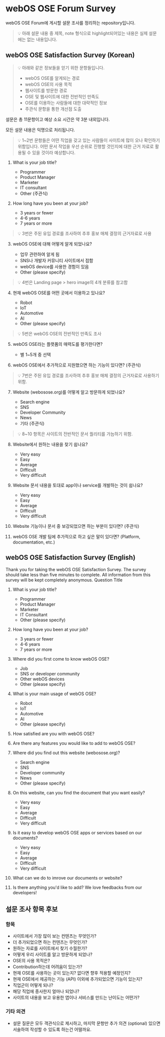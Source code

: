 # webOS OSE Forum Survey

webOS OSE Forum에 게시할 설문 조사를 정리하는 repository입니다.

> :bulb: 아래 설문 내용 중 제목, note 형식으로 highlight되어있는 내용은 실제 설문에는 없는 내용입니다.

## webOS OSE Satisfaction Survey (Korean)

> :bulb: 아래와 같은 정보들을 얻기 위한 문항들입니다.
> - webOS OSE를 알게되는 경로
> - webOS OSE의 사용 목적
> - 웹사이트를 방문한 경로
> - OSE 및 웹사이트에 대한 전반적인 만족도
> - OSE를 이용하는 사람들에 대한 대략적인 정보
> - 주관식 문항을 통한 개선점 도출

설문은 총 11문항이고 예상 소요 시간은 약 3분 내외입니다.

모든 설문 내용은 익명으로 처리됩니다.

> :bulb: 1~2번 문항들은 어떤 직업을 갖고 있는 사람들이 사이트에 많이 오나 확인하기 위함입니다. 어떤 문서 작업을 우선 순위로 진행할 것인지에 대한 근거 자료로 활용될 수 있을 것이라 예상합니다.

1. What is your job title?
    - Programmer
    - Product Manager
    - Marketer
    - IT consultant
    - Other (주관식)

2. How long have you been at your job?
    - 3 years or fewer
    - 4-6 years
    - 7 years or more

> :bulb: 3번은 주된 유입 경로를 조사하여 추후 홍보 매체 결정의 근거자료로 사용

3. webOS OSE에 대해 어떻게 알게 되었나요?
    
    - 업무 관련하여 알게 됨
    - SNS나 개발자 커뮤니티 사이트에서 접함
    - webOS device를 사용한 경험이 있음
    - Other (please specify)

> :bulb: 4번은 Landing page > hero image의 4개 분류를 참고함

4. 현재 webOS OSE를 어떤 곳에서 이용하고 있나요?

    - Robot
    - IoT
    - Automotive
    - AI
    - Other (please specify)

> :bulb: 5번은 webOS OSE의 전반적인 만족도 조사

5. webOS OSE라는 플랫폼의 매력도를 평가한다면?

    - 별 1~5개 중 선택

6. webOS OSE에서 추가적으로 지원했으면 하는 기능이 있다면? (주관식)

> :bulb: 7번은 주된 유입 경로를 조사하여 추후 홍보 매체 결정의 근거자료로 사용하기 위함.

7. Website (webosose.org)를 어떻게 알고 방문하게 되었나요?

    - Search engine
    - SNS
    - Developer Community
    - News
    - 기타 (주관식)

> :bulb: 8~10 항목은 사이트의 전반적인 문서 퀄리티를 가늠하기 위함.

8. Website에서 원하는 내용을 찾기 쉽나요?
    - Very easy
    - Easy
    - Average
    - Difficult
    - Very difficult

9. Website 문서 내용을 토대로 app이나 service를 개발하는 것이 쉽나요?
    - Very easy
    - Easy
    - Average
    - Difficult
    - Very difficult

10. Website 기능이나 문서 중 보강되었으면 하는 부분이 있다면? (주관식)

11. webOS OSE 개발 팀에 추가적으로 하고 싶은 말이 있다면? (Platform, documentation, etc.)

## webOS OSE Satisfaction Survey (English)

Thank you for taking the webOS OSE Satisfaction Survey. The survey should take less than five minutes to complete. All information from this survey will be kept completely anonymous.
Question Title

1. What is your job title?

    - Programmer
    - Product Manager
    - Marketer
    - IT Consultant
    - Other (please specify)

2. How long have you been at your job?

    - 3 years or fewer
    - 4-6 years
    - 7 years or more

3. Where did you first come to know webOS OSE?

    - Job
    - SNS or developer community
    - Other webOS devices
    - Other (please specify)

4. What is your main usage of webOS OSE?

    - Robot
    - IoT
    - Automotive
    - AI
    - Other (please specify)

5. How satisfied are you with webOS OSE?
	
6. Are there any features you would like to add to webOS OSE?

7. Where did you find out this website (webosose.org)?

    - Search engine
    - SNS
    - Developer community
    - News
    - Other (please specify)

8. On this website, can you find the document that you want easily?

    - Very easy
    - Easy
    - Average
    - Difficult
    - Very difficult

9. Is it easy to develop webOS OSE apps or services based on our documents?

    - Very easy
    - Easy
    - Average
    - Difficult
    - Very difficult

10. What can we do to imrove our documents or website?

11. Is there anything you'd like to add? We love feedbacks from our developers!

## 설문 조사 항목 후보

### 항목

- 사이트에서 가장 많이 보는 컨텐츠는 무엇인가?
- 더 추가되었으면 하는 컨텐츠는 무엇인가?
- 원하는 자료를 사이트에서 찾기 수월한가?
- 어떻게 우리 사이트를 알고 방문하게 되었나?
- OSE의 사용 목적은?
- Contribution하는데 어려움이 있는가?
- 현재 OSE를 사용하는 곳이 있는지? 없다면 향후 적용할 예정인지?
- 현재 OSE에서 제공하는 기능 (API) 이외에 추가되었으면 기능이 있는지?
- 직업군이 어떻게 되나?
- 해당 직업에 종사한지 얼마나 되었나?
- 사이트의 내용을 보고 유용한 앱이나 서비스를 만드는 난이도는 어떤가?

### 기타 의견

- 설문 질문은 모두 객관식으로 제시하고, 마지막 문항만 추가 의견 (optional) 있으면 서술하여 작성할 수 있도록 하는건 어떨까요. 